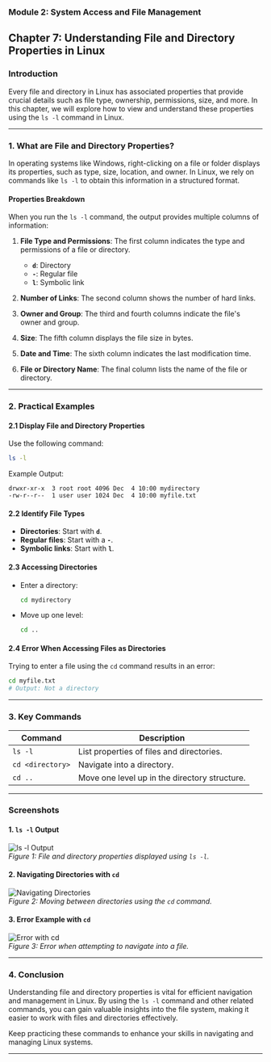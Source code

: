 ### **Module 2: System Access and File Management**  

## **Chapter 7: Understanding File and Directory Properties in Linux**  

### **Introduction**  
Every file and directory in Linux has associated properties that provide crucial details such as file type, ownership, permissions, size, and more. In this chapter, we will explore how to view and understand these properties using the `ls -l` command in Linux.  

---

### **1. What are File and Directory Properties?**  
In operating systems like Windows, right-clicking on a file or folder displays its properties, such as type, size, location, and owner. In Linux, we rely on commands like `ls -l` to obtain this information in a structured format.  

#### **Properties Breakdown**  
When you run the `ls -l` command, the output provides multiple columns of information:  
1. **File Type and Permissions**: The first column indicates the type and permissions of a file or directory.  
   - **`d`**: Directory  
   - **`-`**: Regular file  
   - **`l`**: Symbolic link  

2. **Number of Links**: The second column shows the number of hard links.  

3. **Owner and Group**: The third and fourth columns indicate the file's owner and group.  

4. **Size**: The fifth column displays the file size in bytes.  

5. **Date and Time**: The sixth column indicates the last modification time.  

6. **File or Directory Name**: The final column lists the name of the file or directory.  

---

### **2. Practical Examples**  

#### **2.1 Display File and Directory Properties**  
Use the following command:  
```bash
ls -l
```  
Example Output:  
```plaintext
drwxr-xr-x  3 root root 4096 Dec  4 10:00 mydirectory  
-rw-r--r--  1 user user 1024 Dec  4 10:00 myfile.txt  
```  

#### **2.2 Identify File Types**  
- **Directories**: Start with **`d`**.  
- **Regular files**: Start with a **`-`**.  
- **Symbolic links**: Start with **`l`**.  

#### **2.3 Accessing Directories**  
- Enter a directory:  
  ```bash
  cd mydirectory
  ```  
- Move up one level:  
  ```bash
  cd ..
  ```  

#### **2.4 Error When Accessing Files as Directories**  
Trying to enter a file using the `cd` command results in an error:  
```bash
cd myfile.txt  
# Output: Not a directory  
```  

---

### **3. Key Commands**  

| Command             | Description                                   |  
|---------------------|-----------------------------------------------|  
| `ls -l`             | List properties of files and directories.    |  
| `cd <directory>`    | Navigate into a directory.                   |  
| `cd ..`             | Move one level up in the directory structure.|  

---

### **Screenshots**  

#### **1. `ls -l` Output**  
![ls -l Output](screenshots/07-ls-l-output.png)  
*Figure 1: File and directory properties displayed using `ls -l`.*  

#### **2. Navigating Directories with `cd`**  
![Navigating Directories](screenshots/07-navigating-directories.png)  
*Figure 2: Moving between directories using the `cd` command.*  

#### **3. Error Example with `cd`**  
![Error with cd](screenshots/07-error-with-cd.png)  
*Figure 3: Error when attempting to navigate into a file.*  

---

### **4. Conclusion**  
Understanding file and directory properties is vital for efficient navigation and management in Linux. By using the `ls -l` command and other related commands, you can gain valuable insights into the file system, making it easier to work with files and directories effectively.  

Keep practicing these commands to enhance your skills in navigating and managing Linux systems.  

---
